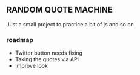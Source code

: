 ## RANDOM QUOTE MACHINE

Just a small project to practice a bit of js and so on

### roadmap

+ Twitter button needs fixing
+ Taking the quotes via API
+ Improve look
